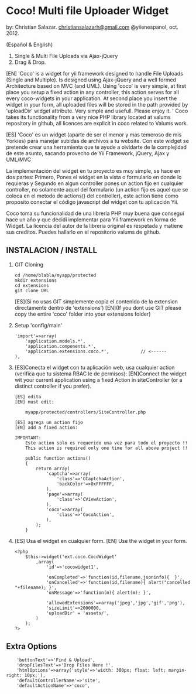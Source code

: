 Coco! Multi file Uploader Widget
================================

by: Christian Salazar. christiansalazarh@gmail.com	@yiienespanol, oct. 2012.

(Español & English)

1.	Single & Multi File Uploads via Ajax-jQuery
1.	Drag & Drop.


[EN]
'Coco' is a widget for yii framework designed to handle File Uploads (Single and Multiple). Is designed using Ajax-jQuery and a well formed Architecture based on MVC (and UML).  Using 'coco' is very simple, at first place you setup a fixed action in any controller, this action serves for all every coco-widgets in your application. At second place you insert the widget in your form, all uploaded files will be stored in the path provided by 'uploadDir' widget attribute. Very simple and usefull. Please enjoy it.
'
Coco takes its functionality from a very nice PHP library located at valums repository in github, all licences are explicit in coco related to Valums work.


[ES]
'Coco' es un widget (aparte de ser el menor y mas temeroso de mis Yorkies) para manejar subidas de archivos a tu website. Con este widget se pretende crear una herramienta que te ayude a olvidarte de la complejidad de este asunto, sacando provecho de Yii Framework, jQuery, Ajax y UML/MVC

La implementación del widget en tu proyecto es muy simple, se hace en dos partes: Primero, Pones el widget en la vista o formulario en donde lo requieras y Segundo en algun controller pones un action fijo en cualquier controller, no solamente aquel del formulario (un action fijo es aquel que se coloca en el metodo de actions() del controller), este action tiene como proposito conectar el código javascript del widget con tu aplicación Yii.

Coco toma su funcionalidad de una librería PHP muy buena que consegui hace un año y que decidí implementar para Yii framework en forma de Widget. La licencia del autor de la libreria original es respetada y matiene sus creditos. Puedes hallarlo en el repositorio valums de github.


INSTALACION / INSTALL
---------------------

1. 	GIT Cloning

		cd /home/blabla/myapp/protected
		mkdir extensions
		cd extensions
		git clone URL

	[ES](Si no usas GIT simplemente copia el contenido de la extension directamente dentro de 'extensions')
	[EN](If you dont use GIT please copy the entire 'coco' folder into your extensions folder)

2.	Setup 'config/main'

		'import'=>array(
			'application.models.*',
			'application.components.*',
			'application.extensions.coco.*',			// <------
		),

3.	[ES]Conecta el widget con tu aplicación web, usa cualquier action (verifica que tu sistema RBAC le de permisos):
	[EN]Connect the widget wit your current application using a fixed Action in siteController (or a distinct controller if you prefer).

		[ES] edita
		[EN] must edit:

			myapp/protected/controllers/SiteController.php

		[ES] agrega un action fijo
		[EN] add a fixed action:

		IMPORTANT:
			Este action solo es requerido una vez para todo el proyecto !!
			This action is required only one time for all above project !!

			public function actions()
			{
				return array(
					'captcha'=>array(
						'class'=>'CCaptchaAction',
						'backColor'=>0xFFFFFF,
					),
					'page'=>array(
						'class'=>'CViewAction',
					),
					'coco'=>array(
						'class'=>'CocoAction',
					),
				);
			}


4.	[ES] Usa el widget en cualquier form.
	[EN] Use the widget in your form.

		<?php
			$this->widget('ext.coco.CocoWidget'
				,array(
					'id'=>'cocowidget1',

					'onCompleted'=>'function(id,filename,jsoninfo){  }',
					'onCancelled'=>'function(id,filename){ alert("cancelled "+filename); }',
					'onMessage'=>'function(m){ alert(m); }',

					'allowedExtensions'=>array('jpeg','jpg','gif','png'),
					'sizeLimit'=>2000000,
					'uploadDir' = 'assets/',
				)
			);
		?>


Extra Options
-------------

		'buttonText'=>'Find & Upload',
		'dropFilesText'=>'Drop Files Here !',
		'htmlOptions'=>array('style'=>'width: 300px; float: left; margin-right: 10px;'),
		'defaultControllerName'=>'site',
		'defaultActionName'=>'coco',

